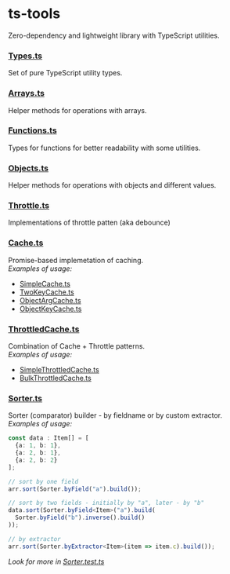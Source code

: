 # ts-tools

Zero-dependency and lightweight library with TypeScript utilities.

### [Types.ts](src/Types.ts)

Set of pure TypeScript utility types.

### [Arrays.ts](src/Arrays.ts)

Helper methods for operations with arrays.

### [Functions.ts](src/Functions.ts)

Types for functions for better readability with some utilities.

### [Objects.ts](src/Objects.ts)

Helper methods for operations with objects and different values.

### [Throttle.ts](src/Throttle.ts)

Implementations of throttle patten (aka debounce)

### [Cache.ts](src/Cache.ts)

Promise-based implemetation of caching.  
_Examples of usage:_

- [SimpleCache.ts](examples/cache/SimpleCache.ts)
- [TwoKeyCache.ts](examples/cache/TwoKeyCache.ts)
- [ObjectArgCache.ts](examples/cache/ObjectArgCache.ts)
- [ObjectKeyCache.ts](examples/cache/ObjectKeyCache.ts)

### [ThrottledCache.ts](src/ThrottledCache.ts)

Combination of Cache + Throttle patterns.  
_Examples of usage:_

- [SimpleThrottledCache.ts](examples/throttledCache/SimpleThrottledCache.ts)
- [BulkThrottledCache.ts](examples/throttledCache/BulkThrottledCache.ts)

### [Sorter.ts](src/Sorter.ts)

Sorter (comparator) builder - by fieldname or by custom extractor.  
_Examples of usage:_

```TypeScript
const data : Item[] = [
  {a: 1, b: 1},
  {a: 2, b: 1},
  {a: 2, b: 2}
];

// sort by one field
arr.sort(Sorter.byField("a").build());

// sort by two fields - initially by "a", later - by "b"
data.sort(Sorter.byField<Item>("a").build(
  Sorter.byField("b").inverse().build()
));

// by extractor
arr.sort(Sorter.byExtractor<Item>(item => item.c).build());
```

_Look for more in [Sorter.test.ts](test/Sorter.test.ts)_
